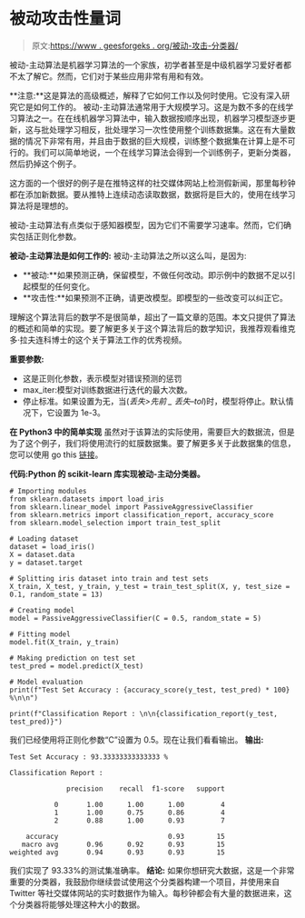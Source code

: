# 被动攻击性量词

> 原文:[https://www . geesforgeks . org/被动-攻击-分类器/](https://www.geeksforgeeks.org/passive-aggressive-classifiers/)

被动-主动算法是机器学习算法的一个家族，初学者甚至是中级机器学习爱好者都不太了解它。然而，它们对于某些应用非常有用和有效。

**注意:**这是算法的高级概述，解释了它如何工作以及何时使用。它没有深入研究它是如何工作的。
被动-主动算法通常用于大规模学习。这是为数不多的在线学习算法之一。在在线机器学习算法中，输入数据按顺序出现，机器学习模型逐步更新，这与批处理学习相反，批处理学习一次性使用整个训练数据集。这在有大量数据的情况下非常有用，并且由于数据的巨大规模，训练整个数据集在计算上是不可行的。我们可以简单地说，一个在线学习算法会得到一个训练例子，更新分类器，然后扔掉这个例子。

这方面的一个很好的例子是在推特这样的社交媒体网站上检测假新闻，那里每秒钟都在添加新数据。要从推特上连续动态读取数据，数据将是巨大的，使用在线学习算法将是理想的。

被动-主动算法有点类似于感知器模型，因为它们不需要学习速率。然而，它们确实包括正则化参数。

**被动-主动算法是如何工作的:**
被动-主动算法之所以这么叫，是因为:

*   **被动:**如果预测正确，保留模型，不做任何改动。即示例中的数据不足以引起模型的任何变化。
*   **攻击性:**如果预测不正确，请更改模型。即模型的一些改变可以纠正它。

理解这个算法背后的数学不是很简单，超出了一篇文章的范围。本文只提供了算法的概述和简单的实现。要了解更多关于这个算法背后的数学知识，我推荐观看维克多·拉夫连科博士的这个关于算法工作的优秀视频。

**重要参数:**

*   这是正则化参数，表示模型对错误预测的惩罚
*   max_iter:模型对训练数据进行迭代的最大次数。
*   停止标准。如果设置为无，当(*丢失>先前 _ 丢失–tol*)时，模型将停止。默认情况下，它设置为 1e-3。

**在 Python3 中的简单实现**
虽然对于该算法的实际使用，需要巨大的数据流，但是为了这个例子，我们将使用流行的虹膜数据集。要了解更多关于此数据集的信息，您可以使用 go this [链接](https://archive.ics.uci.edu/ml/datasets/iris)。

**代码:Python 的 scikit-learn 库实现被动-主动分类器。**

```
# Importing modules
from sklearn.datasets import load_iris
from sklearn.linear_model import PassiveAggressiveClassifier
from sklearn.metrics import classification_report, accuracy_score
from sklearn.model_selection import train_test_split

# Loading dataset
dataset = load_iris()
X = dataset.data
y = dataset.target

# Splitting iris dataset into train and test sets
X_train, X_test, y_train, y_test = train_test_split(X, y, test_size = 0.1, random_state = 13)

# Creating model
model = PassiveAggressiveClassifier(C = 0.5, random_state = 5)

# Fitting model 
model.fit(X_train, y_train)

# Making prediction on test set
test_pred = model.predict(X_test)

# Model evaluation
print(f"Test Set Accuracy : {accuracy_score(y_test, test_pred) * 100} %\n\n")  

print(f"Classification Report : \n\n{classification_report(y_test, test_pred)}")
```

我们已经使用将正则化参数“C”设置为 0.5。现在让我们看看输出。
**输出:**

```
Test Set Accuracy : 93.33333333333333 %

Classification Report : 

              precision    recall  f1-score   support

           0       1.00      1.00      1.00         4
           1       1.00      0.75      0.86         4
           2       0.88      1.00      0.93         7

    accuracy                           0.93        15
   macro avg       0.96      0.92      0.93        15
weighted avg       0.94      0.93      0.93        15
```

我们实现了 93.33%的测试集准确率。
**结论:**
如果你想研究大数据，这是一个非常重要的分类器，我鼓励你继续尝试使用这个分类器构建一个项目，并使用来自 Twitter 等社交媒体网站的实时数据作为输入。每秒钟都会有大量的数据进来，这个分类器将能够处理这种大小的数据。